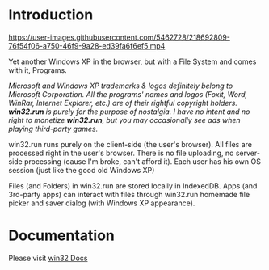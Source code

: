 # Introduction
https://user-images.githubusercontent.com/5462728/218692809-76f54f06-a750-46f9-9a28-ed39fa6f6ef5.mp4

Yet another Windows XP in the browser, but with a File System and comes with it, Programs.

*Microsoft and Windows XP trademarks & logos definitely belong to Microsoft Corporation. All the programs' names and logos (Foxit, Word, WinRar, Internet Explorer, etc.) are of their rightful copyright holders. **win32.run** is purely for the purpose of nostalgia. I have no intent and no right to monetize  **win32.run**, but you may occasionally see ads when playing third-party games.*

win32.run runs purely on the client-side (the user's browser). All files are processed right in the user's browser. There is no file uploading, no server-side processing (cause I'm broke, can't afford it). Each user has his own OS session (just like the good old Windows XP)

Files (and Folders) in win32.run are stored locally in IndexedDB. Apps (and 3rd-party apps) can interact with files through win32.run homemade file picker and saver dialog (with Windows XP appearance).

# Documentation
Please visit [win32 Docs](https://docs.win32.run)
